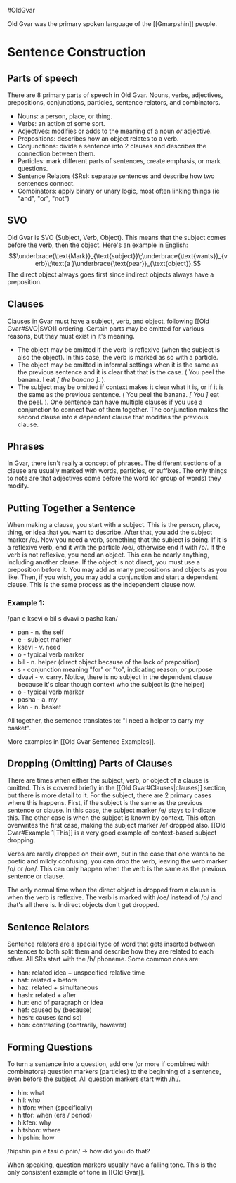 #OldGvar

Old Gvar was the primary spoken language of the [[Gmarpshin]] people.


# Sentence Construction
## Parts of speech
There are 8 primary parts of speech in Old Gvar. Nouns, verbs, adjectives, prepositions, conjunctions, particles, sentence relators, and combinators.
- Nouns: a person, place, or thing.
- Verbs: an action of some sort.
- Adjectives: modifies or adds to the meaning of a noun *or* adjective.
- Prepositions: describes how an object relates to a verb.
- Conjunctions:  divide a sentence into 2 clauses and describes the connection between them.
- Particles: mark different parts of sentences, create emphasis, or mark questions.
- Sentence Relators (SRs): separate sentences and describe how two sentences connect.
- Combinators: apply binary or unary logic, most often linking things (ie "and", "or", "not")
## SVO
Old Gvar is SVO (Subject, Verb, Object). This means that the subject comes before the verb, then the object. Here's an example in English:
$$\underbrace{\text{Mark}}_{\text{subject}}\;\underbrace{\text{wants}}_{verb}\;\text{a }\underbrace{\text{pear}}_{\text{object}}.$$
The direct object always goes first since indirect objects always have a preposition.
## Clauses
Clauses in Gvar must have a subject, verb, and object, following [[Old Gvar#SVO|SVO]] ordering. Certain parts may be omitted for various reasons, but they must exist in it's meaning.
- The object may be omitted if the verb is reflexive (when the subject is also the object). In this case, the verb is marked as so with a particle.
- The object may be omitted in informal settings when it is the same as the previous sentence and it is clear that that is the case. ( You peel the banana. I eat *\[ the banana \]*. ).
- The subject may be omitted if context makes it clear what it is, or if it is the same as the previous sentence. ( You peel the banana. *\[ You \]* eat the peel. ).
One sentence can have multiple clauses if you use a conjunction to connect two of them together. The conjunction makes the second clause into a dependent clause that modifies the previous clause.
## Phrases
In Gvar, there isn't really a concept of phrases. The different sections of a clause are usually marked with words, particles, or suffixes. The only things to note are that adjectives come before the word (or group of words) they modify.
## Putting Together a Sentence
When making a clause, you start with a subject. This is the person, place, thing, or idea that you want to describe. After that, you add the subject marker /e/. Now you need a verb, something that the subject is doing. If it is a reflexive verb, end it with the particle /oe/, otherwise end it with /o/. If the verb is not reflexive, you need an object. This can be nearly anything, including another clause. If the object is not direct, you must use a preposition before it. You may add as many prepositions and objects as you like. Then, if you wish, you may add a conjunction and start a dependent clause. This is the same process as the independent clause now.

### Example 1:
/pan e ksevi o bil s dvavi o pasha kan/

- pan - n. the self
- e - subject marker
- ksevi - v. need
- o - typical verb marker
- bil - n. helper (direct object because of the lack of preposition)
- s - conjunction meaning "for" or "to", indicating reason, or purpose
- dvavi - v. carry. Notice, there is no subject in the dependent clause because it's clear though context who the subject is (the helper)
- o - typical verb marker
- pasha - a. my
- kan - n. basket

All together, the sentence translates to: "I need a helper to carry my basket".

More examples in [[Old Gvar Sentence Examples]].
## Dropping (Omitting) Parts of Clauses
There are times when either the subject, verb, or object of a clause is omitted. This is covered briefly in the [[Old Gvar#Clauses|clauses]] section, but there is more detail to it. For the subject, there are 2 primary cases where this happens. First, if the subject is the same as the previous sentence or clause. In this case, the subject marker /e/ stays to indicate this. The other case is when the subject is known by context. This often overwrites the first case, making the subject marker /e/ dropped also. [[Old Gvar#Example 1|This]] is a very good example of context-based subject dropping.

Verbs are rarely dropped on their own, but in the case that one wants to be poetic and mildly confusing, you can drop the verb, leaving the verb marker /o/ or /oe/. This can only happen when the verb is the same as the previous sentence or clause.

The only normal time when the direct object is dropped from a clause is when the verb is reflexive. The verb is marked with /oe/ instead of /o/ and that's all there is. Indirect objects don't get dropped.
## Sentence Relators
Sentence relators are a special type of word that gets inserted between sentences to both split them and describe how they are related to each other. All SRs start with the /h/ phoneme. Some common ones are:
- han: related idea + unspecified relative time
- haf: related + before
- haz: related + simultaneous
- hash: related + after
- hur: end of paragraph or idea
- hef: caused by (because)
- hesh: causes (and so)
- hon: contrasting (contrarily, however)
## Forming Questions
To turn a sentence into a question, add one (or more if combined with combinators) question markers (particles) to the beginning of a sentence, even before the subject. All question markers start with /hi/.
- hin: what
- hil: who
- hitfon: when (specifically)
- hitfor: when (era / period)
- hikfen: why
- hitshon: where
- hipshin: how

/hipshin pin e tasi o pnin/ -> how did you do that?

When speaking, question markers usually have a falling tone. This is the only consistent example of tone in [[Old Gvar]].